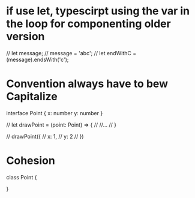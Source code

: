 
# if use let, typescirpt using the var in the loop for componenting older version


// let message;
// message = 'abc';
// let endWithC = (<string>message).endsWith('c');

# Convention always have to bew Capitalize
 interface Point {
   x: number
   y: number
}

// let drawPoint = (point: Point) => {
//   //...
// }

// drawPoint({
//   x: 1,
//   y: 2
// })

# Cohesion

class Point {
  
}
